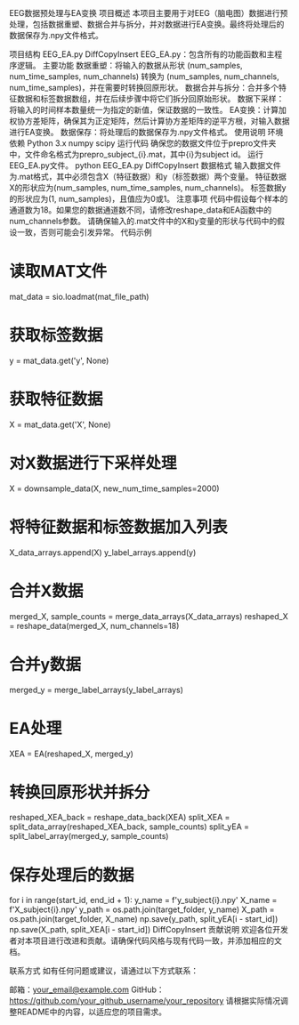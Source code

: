 EEG数据预处理与EA变换
项目概述
本项目主要用于对EEG（脑电图）数据进行预处理，包括数据重塑、数据合并与拆分，并对数据进行EA变换。最终将处理后的数据保存为.npy文件格式。

项目结构
EEG_EA.py
DiffCopyInsert
EEG_EA.py：包含所有的功能函数和主程序逻辑。
主要功能
数据重塑：将输入的数据从形状 (num_samples, num_time_samples, num_channels) 转换为 (num_samples, num_channels, num_time_samples)，并在需要时转换回原形状。
数据合并与拆分：合并多个特征数据和标签数据数组，并在后续步骤中将它们拆分回原始形状。
数据下采样：将输入的时间样本数量统一为指定的新值，保证数据的一致性。
EA变换：计算加权协方差矩阵，确保其为正定矩阵，然后计算协方差矩阵的逆平方根，对输入数据进行EA变换。
数据保存：将处理后的数据保存为.npy文件格式。
使用说明
环境依赖
Python 3.x
numpy
scipy
运行代码
确保您的数据文件位于prepro文件夹中，文件命名格式为prepro_subject_{i}.mat，其中{i}为subject id。
运行EEG_EA.py文件。
python EEG_EA.py
DiffCopyInsert
数据格式
输入数据文件为.mat格式，其中必须包含X（特征数据）和y（标签数据）两个变量。
特征数据X的形状应为(num_samples, num_time_samples, num_channels)。
标签数据y的形状应为(1, num_samples)，且值应为0或1。
注意事项
代码中假设每个样本的通道数为18。如果您的数据通道数不同，请修改reshape_data和EA函数中的num_channels参数。
请确保输入的.mat文件中的X和y变量的形状与代码中的假设一致，否则可能会引发异常。
代码示例
# 读取MAT文件
mat_data = sio.loadmat(mat_file_path)

# 获取标签数据
y = mat_data.get('y', None)

# 获取特征数据
X = mat_data.get('X', None)

# 对X数据进行下采样处理
X = downsample_data(X, new_num_time_samples=2000)

# 将特征数据和标签数据加入列表
X_data_arrays.append(X)
y_label_arrays.append(y)

# 合并X数据
merged_X, sample_counts = merge_data_arrays(X_data_arrays)
reshaped_X = reshape_data(merged_X, num_channels=18)

# 合并y数据
merged_y = merge_label_arrays(y_label_arrays)

# EA处理
XEA = EA(reshaped_X, merged_y)

# 转换回原形状并拆分
reshaped_XEA_back = reshape_data_back(XEA)
split_XEA = split_data_array(reshaped_XEA_back, sample_counts)
split_yEA = split_label_array(merged_y, sample_counts)

# 保存处理后的数据
for i in range(start_id, end_id + 1):
    y_name = f'y_subject{i}.npy'
    X_name = f'X_subject{i}.npy'
    y_path = os.path.join(target_folder, y_name)
    X_path = os.path.join(target_folder, X_name)
    np.save(y_path, split_yEA[i - start_id])
    np.save(X_path, split_XEA[i - start_id])
DiffCopyInsert
贡献说明
欢迎各位开发者对本项目进行改进和贡献。请确保代码风格与现有代码一致，并添加相应的文档。

联系方式
如有任何问题或建议，请通过以下方式联系：

邮箱：your_email@example.com
GitHub：https://github.com/your_github_username/your_repository
请根据实际情况调整README中的内容，以适应您的项目需求。
